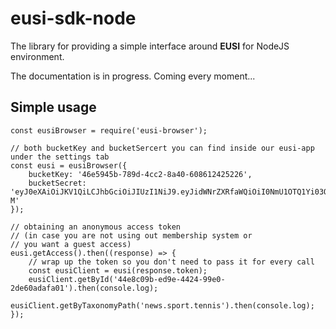 # eusi-sdk-node
The library for providing a simple interface around **EUSI** for NodeJS environment.

The documentation is in progress.
Coming every moment...

## Simple usage
	const eusiBrowser = require('eusi-browser');

    // both bucketKey and bucketSercert you can find inside our eusi-app under the settings tab
    const eusi = eusiBrowser({
	    bucketKey: '46e5945b-789d-4cc2-8a40-608612425226',
	    bucketSecret: 'eyJ0eXAiOiJKV1QiLCJhbGciOiJIUzI1NiJ9.eyJidWNrZXRfaWQiOiI0NmU1OTQ1Yi03ODlkLTRjYzItOGE0MC02MDg2MTI0MjUyMjYiLCJpZCI6IjU0MjBjYjA2LTRmMGYtNDMzMy1hODJhLTc5ZmFjMzU5YTU2ZSIsInRpbWVzdGFtcCI6MTUxNjYxMDU5NDc1Mn0.Li8Sb8v1CJnANDctUQumAQo90puBtNA3ywh4MmnxP-M'
    });

	// obtaining an anonymous access token
	// (in case you are not using out membership system or
	// you want a guest access)
    eusi.getAccess().then((response) => {
        // wrap up the token so you don't need to pass it for every call
        const eusiClient = eusi(response.token);
        eusiClient.getById('44e8c09b-ed9e-4424-99e0-2de60adafa01').then(console.log);
        eusiClient.getByTaxonomyPath('news.sport.tennis').then(console.log);
    });


